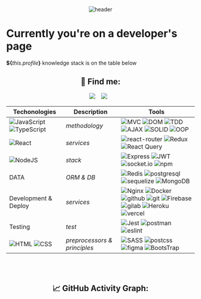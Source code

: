 
<div align="center">
  <img src="https://github.com/multsvit/multsvit/blob/main/assets/GOYO.gif" alt="header"/>
</div>


  <h1>Currently you're on a developer's page</h1>
  <p><b>${</b><i>this.profile</i><b>}</b> knowledge stack is on the table below </p>
  <!-- <p>I may gladly represent you one of my pets: <a href="https://coliseum-game.vercel.app/home" target="_blank">COLISEUM</a> </p> -->


<h2 align="center">💬 Find me:</h2>
<p align="center" align='right'>
  <a target="_blank"href="mailto:irk.matyko.v@gmail.com"><img src="https://img.shields.io/badge/Gmail-20232A?style=for-the-badge&logo=gmail" /></a>&nbsp;&nbsp;&nbsp;
  <a target="_blank"href="https://t.me/MultsVit"><img src="https://img.shields.io/badge/Telegram-20232A?style=for-the-badge&logo=telegram" /></a>&nbsp;&nbsp;&nbsp;
</p>


Techonologies | Description | Tools
--- | --- | ---
![JavaScript](https://img.shields.io/badge/JavaScript-20232A?style=for-the-badge&logo=javascript) ![TypeScript](https://img.shields.io/badge/TypeScript-20232A?style=for-the-badge&logo=typescript) | *methodology* |![MVC](https://img.shields.io/badge/mvc-20232A?style=for-the-badge) ![DOM](https://img.shields.io/badge/dom-20232A?style=for-the-badge) ![TDD](https://img.shields.io/badge/tdd-20232A?style=for-the-badge) ![AJAX](https://img.shields.io/badge/ajax-20232A?style=for-the-badge) ![SOLID](https://img.shields.io/badge/solid-20232A?style=for-the-badge) ![OOP](https://img.shields.io/badge/oop-20232A?style=for-the-badge)
![React](https://img.shields.io/badge/React-20232A?style=for-the-badge&logo=react) | *services* | ![react-router](https://img.shields.io/badge/React_Router-20232A?style=for-the-badge&logo=react-router) ![Redux](https://img.shields.io/badge/Redux-20232A?style=for-the-badge&logo=redux&logoColor=7749BD) ![React Query](https://img.shields.io/badge/ReactQuery-20232A?style=for-the-badge&logo=reactquery) 
![NodeJS](https://img.shields.io/badge/node.js-20232A?style=for-the-badge&logo=node.js) | *stack* | ![Express](https://img.shields.io/badge/express.js-20232A?style=for-the-badge&logo=express) ![JWT](https://img.shields.io/badge/JWT-20232A?style=for-the-badge&logo=jsonwebtokens) ![socket.io](https://img.shields.io/badge/socket.io-20232A?style=for-the-badge&logo=socket.io) ![npm](https://img.shields.io/badge/npm-20232A?style=for-the-badge&logo=npm)
DATA | *ORM & DB* |![Redis](https://img.shields.io/badge/redis-20232A?style=for-the-badge&logo=redis&logoColor=red) ![postgresql](https://img.shields.io/badge/postgresql-20232A?style=for-the-badge&logo=postgresql) ![sequelize](https://img.shields.io/badge/Sequelize-20232A?style=for-the-badge&logo=Sequelize) ![MongoDB](https://img.shields.io/badge/MongoDB-20232A?style=for-the-badge&logo=mongodb&logoColor=green)
Development & Deploy | *services* | ![Nginx](https://img.shields.io/badge/nginx-20232A?style=for-the-badge&logo=nginx&logoColor=green) ![Docker](https://img.shields.io/badge/docker-20232A?style=for-the-badge&logo=docker&logoColor=blue) ![github](https://img.shields.io/badge/github-20232A?style=for-the-badge&logo=github) ![git](https://img.shields.io/badge/git-20232A?style=for-the-badge&logo=git) ![Firebase](https://img.shields.io/badge/firebase-20232A?style=for-the-badge&logo=firebase) ![gilab](https://img.shields.io/badge/gitlab-20232A?style=for-the-badge&logo=gitlab) ![Heroku](https://img.shields.io/badge/heroku-20232A?style=for-the-badge&logo=heroku&logoColor=purple) ![vercel](https://img.shields.io/badge/vercel-20232A?style=for-the-badge&logo=vercel)
Testing | *test* | ![Jest](https://img.shields.io/badge/-jest-20232A?style=for-the-badge&logo=jest&logoColor=brown) ![postman](https://img.shields.io/badge/postman-20232A?style=for-the-badge&logo=postman) ![eslint](https://img.shields.io/badge/eslint-20232A?style=for-the-badge&logo=eslint&logoColor=7C7CEA) 
![HTML](https://img.shields.io/badge/HTML5-20232A?style=for-the-badge&logo=html5) ![CSS](https://img.shields.io/badge/CSS3-20232A?style=for-the-badge&logo=css3&logoColor=369AD6) | *preprocessors & principles* | ![SASS](https://img.shields.io/badge/Sass-20232A?style=for-the-badge&logo=sass) ![postcss](https://img.shields.io/badge/postcss-20232A?style=for-the-badge&logo=postcss&logoColor=DD3A0A) ![figma](https://img.shields.io/badge/figma-20232A?style=for-the-badge&logo=figma) ![BootsTrap](https://img.shields.io/badge/Bootstrap-20232A?style=for-the-badge&logo=bootstrap)

<!-- ![JavaScript](https://img.shields.io/badge/JavaScript-20232A?style=for-the-badge&logo=javascript) -->
<!-- ![TypeScript](https://img.shields.io/badge/TypeScript-20232A?style=for-the-badge&logo=typescript) -->
<!-- ![React](https://img.shields.io/badge/React-20232A?style=for-the-badge&logo=react) -->
<!-- ![Redux](https://img.shields.io/badge/Redux-20232A?style=for-the-badge&logo=redux&logoColor=7749BD) -->
<!-- ![React Query](https://img.shields.io/badge/ReactQuery-20232A?style=for-the-badge&logo=reactquery) -->
<!-- ![react-router](https://img.shields.io/badge/React_Router-20232A?style=for-the-badge&logo=react-router) -->
<!-- ![HTML](https://img.shields.io/badge/HTML5-20232A?style=for-the-badge&logo=html5) -->
<!-- ![CSS](https://img.shields.io/badge/CSS3-20232A?style=for-the-badge&logo=css3&logoColor=369AD6) -->
<!-- ![SASS](https://img.shields.io/badge/Sass-20232A?style=for-the-badge&logo=sass) -->
<!-- ![postcss](https://img.shields.io/badge/postcss-20232A?style=for-the-badge&logo=postcss&logoColor=DD3A0A) -->
<!-- ![figma](https://img.shields.io/badge/figma-20232A?style=for-the-badge&logo=figma) -->
<!-- ![BootsTrap](https://img.shields.io/badge/Bootstrap-20232A?style=for-the-badge&logo=bootstrap) -->
<!-- ![NodeJS](https://img.shields.io/badge/node.js-20232A?style=for-the-badge&logo=node.js) -->
<!-- ![Express](https://img.shields.io/badge/express.js-20232A?style=for-the-badge&logo=express) -->
<!-- ![socket.io](https://img.shields.io/badge/socket.io-20232A?style=for-the-badge&logo=socket.io) -->
<!-- ![JWT](https://img.shields.io/badge/JWT-20232A?style=for-the-badge&logo=jsonwebtokens) -->
<!-- ![vercel](https://img.shields.io/badge/vercel-20232A?style=for-the-badge&logo=vercel) -->
<!-- ![postgresql](https://img.shields.io/badge/postgresql-20232A?style=for-the-badge&logo=postgresql) -->
<!-- ![sequelize](https://img.shields.io/badge/Sequelize-20232A?style=for-the-badge&logo=Sequelize) -->
<!-- ![postman](https://img.shields.io/badge/postman-20232A?style=for-the-badge&logo=postman) -->
<!-- ![eslint](https://img.shields.io/badge/eslint-20232A?style=for-the-badge&logo=eslint&logoColor=7C7CEA) -->
<!-- ![git](https://img.shields.io/badge/git-20232A?style=for-the-badge&logo=git) -->
<!-- ![gilab](https://img.shields.io/badge/gitlab-20232A?style=for-the-badge&logo=gitlab) -->
<!-- ![github](https://img.shields.io/badge/github-20232A?style=for-the-badge&logo=github) -->
<!-- ![npm](https://img.shields.io/badge/npm-20232A?style=for-the-badge&logo=npm) -->
 
<div align="center">
 <br> <br>

  <h2> 📈 GitHub Activity Graph: </h2>
  
<!-- ![compampa's GitHub activity graph](https://activity-graph.herokuapp.com/graph?username=compampa&hide_border=true&theme=redical)
  
  <br> <br>
  
![compampa's github stats](https://github-readme-stats.vercel.app/api/top-langs/?username=compampa&theme=radical&layout=compact)
  
<br> <br>
  
![compampa's github stats](https://github-readme-stats.vercel.app/api?username=compampa&show_icons=true&theme=radical&include_all_commits=true)
   -->
  <br> <br>
  
  
  
<!-- ![](https://visitor-badge.glitch.me/badge?page_id=compampa)
   -->
</div>
